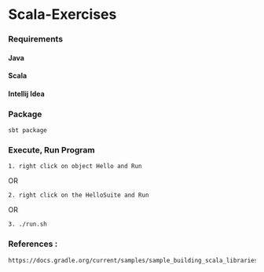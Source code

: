 # Scala-Exercises

### Requirements
#### Java 
#### Scala 
#### Intellij Idea 

### Package 
```
sbt package
```

### Execute, Run Program
```
1. right click on object Hello and Run
```
OR
``` 
2. right click on the HelloSuite and Run
```
OR
```
3. ./run.sh
```

### References :
```
https://docs.gradle.org/current/samples/sample_building_scala_libraries.html

```